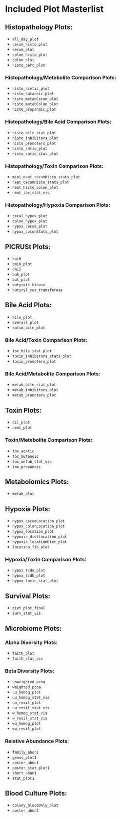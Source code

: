 # **Included Plot Masterlist**

## **Histopathology Plots:**
- `all_day_plot`
- `cecum_histo_plot`
- `cecum_plot`
- `colon_histo_plot`
- `colon_plot`
- `histo_perc_plot`

### Histopathology/Metabolite Comparison Plots:
- `histo_acetic_plot`
- `histo_butanoic_plot`
- `histo_metabCecum_plot`
- `histo_metabColon_plot`
- `histo_propanoic_plot`

### Histopathology/Bile Acid Comparison Plots:
- `histo_bile_stat_plot`
- `histo_inhibitors_plot`
- `histo_promoters_plot`
- `histo_ratio_plot`
- `histo_ratio_stat_plot`

### Histopathology/Toxin Comparison Plots:
- `mini_neat_cecumHisto_stats_plot`
- `neat_cecumHisto_stats_plot`
- `neat_histo_colon_plot`
- `neat_tox_stat_vis`

### Histopathology/Hypoxia Comparison Plots:
- `cecal_hypox_plot`
- `colon_hypox_plot`
- `hypox_cecum_plot`
- `hypox_colonStats_plot`

## **PICRUSt Plots:**
- `baiH`
- `baiH_plot`
- `baiI`
- `buk_plot` 
- `but_plot`
- `butyrate_kinase`
- `butyryl_coa_transferase`

## **Bile Acid Plots:**
- `bile_plot`
- `overall_plot`
- `ratio_bile_plot`

### Bile Acid/Toxin Comparison Plots:
- `tox_bile_stat_plot`
- `toxin_inhibitors_stats_plot`
- `toxin_promoters_plot`

### Bile Acid/Metabolite Comparison Plots:
- `metab_bile_stat_plot`
- `metab_inhibitors_plot`
- `metab_promoters_plot`

## **Toxin Plots:**
- `dil_plot`
- `neat_plot`

### Toxin/Metabolite Comparison Plots:
- `tox_acetic`
- `tox_butanoic`
- `tox_metab_stat_vis`
- `tox_propanoic`

## **Metabolomics Plots:**
- `metab_plot`

## **Hypoxia Plots:**
- `hypox_cecumLocation_plot`
- `hypox_colonLocation_plot`
- `hypox_location_plot`
- `hypoxia_dietLocation_plot`
- `hypoxia_locationDiet_plot`
- `location_fib_plot`

### Hypoxia/Toxin Comparison Plots:
- `hypox_tcda_plot`
- `hypox_tcdb_plot`
- `hypox_toxin_stat_plot`

## **Survival Plots:**
- `diet_plot_final`
- `surv_stat_vis`

## **Microbiome Plots:**

### Alpha Diversity Plots:
- `faith_plot`
- `faith_stat_vis`

### Beta Diversity Plots:
- `unweighted_pcoa`
- `weighted_pcoa`
- `uu_homog_plot`
- `uu_homog_stat_vis`
- `uu_resil_plot`
- `uu_resil_stat_vis`
- `w_homog_stat_vis`
- `w_resil_stat_vis`
- `wu_homog_plot`
- `wu_resil_plot`

### Relative Abundance Plots:
- `family_abun1`
- `genus_plot1`
- `poster_abun1`
- `poster_stat_plot1`
- `short_abun1`
- `stat_plot1`

## **Blood Culture Plots:**
- `colony_bloodOnly_plot`
- `poster_abun2`

